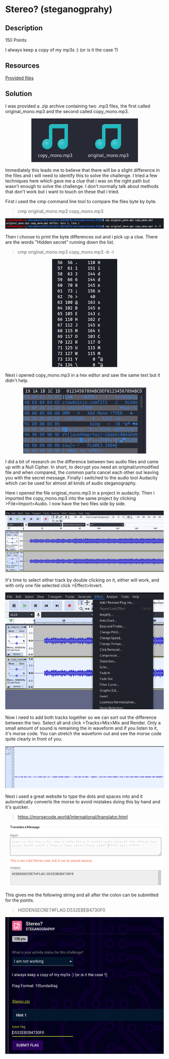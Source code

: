 # Stereo? (steganogprahy) 

## Description

150 Points

I always keep a copy of my mp3s :) (or is it the case ?)

## Resources

[Provided files](https://github.com/FidgetCube/CTF_writeups/blob/main/2021-CyberSkillsChallenge/Stereo%3F(steganography)/providedFiles)

## Solution

I was provided a .zip archive containing two .mp3 files, the first called original_mono.mp3 and the second called copy_mono.mp3. 
<p align="center"><img src="_images/1files.png"></p>

Immediately this leads me to believe that there will be a slight difference in the files and i will need to identify this to solve the challenge. I tried a few techniques here which gave me a clue that i was on the right path but wasn't enough to solve the challenge. I don't normally talk about methods that don't work but i want to touch on these that i tried.

First i used the cmp command line tool to compare the files byte by byte.
>cmp original_mono.mp3 copy_mono.mp3
<p align="center"><img src="_images/2cmpCommand.png"></p>

Then i choose to print the byte differences out and i pick up a clue. There are the words "Hidden secret" running down the list.
>cmp original_mono.mp3 copy_mono.mp3 -b -l
<p align="center"><img src="_images/3cmp.png"></p>

Next i opened copy_mono.mp3 in a hex editor and saw the same text but it didn't help.
<p align="center"><img src="_images/4hex.png"></p>

I did a bit of research on the difference between two audio files and came up with a Null Cipher. In short, to decrypt you need an original/unmodified file and when compared, the common parts cancel each other out leaving you with the secret message. Finally i switched to the audio tool Audacity which can be used for almost all kinds of audio steganography.

Here i opened the file original_mono.mp3 in a project in audacity. Then i imported the copy_mono.mp3 into the same project by clicking >File>Import>Audio. I now have the two files side by side.  
<p align="center"><img src="_images/5audacity.png"></p>

It's time to select either track by double clicking on it, either will work, and with only one file selected click >Effect>Invert.
<p align="center"><img src="_images/6invert.png"></p>

Now i need to add both tracks together so we can sort out the difference between the two. Select all and click >Tracks>Mix>Mix and Render. Only a small amount of sound is remaining the in waveform and if you listen to it, it's morse code. You can stretch the waveform out and see the morse code quite clearly in front of you.
<p align="center"><img src="_images/7morse.png"></p>

Next i used a great website to type the dots and spaces into and it automatically converts the morse to avoid mistakes doing this by hand and it's quicker.
>https://morsecode.world/international/translator.html
<p align="center"><img src="_images/8flagDecoded.png"></p>

This gives me the following string and all after the colon can be submitted for the points.
>HIDDENSECRET#FLAG:D532EBEB4730F0
<p align="center"><img src="_images/9profit.png"></p>
